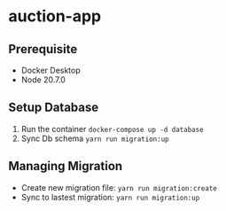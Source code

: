 # auction-app

## Prerequisite

- Docker Desktop
- Node 20.7.0

## Setup Database

1. Run the container `docker-compose up -d database`
2. Sync Db schema `yarn run migration:up`


## Managing Migration

- Create new migration file: `yarn run migration:create`
- Sync to lastest migration: `yarn run migration:up`
